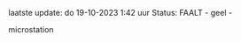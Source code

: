 laatste update: 
do 19-10-2023  1:42   uur 
Status: FAALT - geel - 
<div class="service Y">microstation</div>